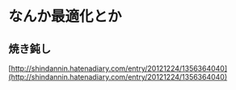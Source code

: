 # なんか最適化とか
## 焼き鈍し
[http://shindannin.hatenadiary.com/entry/20121224/1356364040](http://shindannin.hatenadiary.com/entry/20121224/1356364040)

~~~~~~{include="cpp/sa.cpp" .cpp}
~~~~~~
